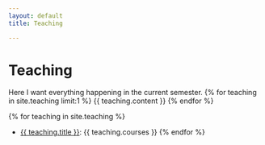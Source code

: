 ```yaml
---
layout: default
title: Teaching

---
```

# Teaching

Here I want everything happening in the current semester. 
{% for teaching in site.teaching limit:1 %}
  {{ teaching.content }}
{% endfor %}

{% for teaching in site.teaching %}
* <a href="{{ teaching.url }}">{{ teaching.title }}</a>: {{ teaching.courses }}
{% endfor %}
